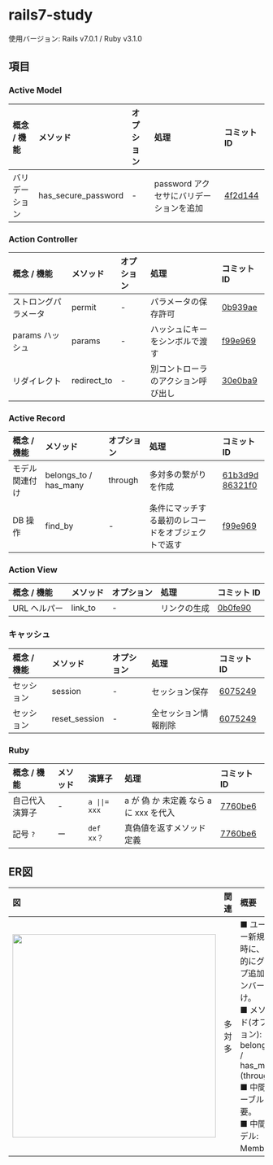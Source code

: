 # rails7-study

使用バージョン: Rails v7.0.1 / Ruby v3.1.0

## 項目

### Active Model

| 概念 / 機能 | メソッド | オプション | 処理 | コミット ID |
| :--- | :--- | :--- | :--- | :--- |
| バリデーション | has_secure_password | - | password アクセサにバリデーションを追加 | [4f2d144](https://github.com/okapie/rails7-study/commit/4f2d144b549f4eb01d4f2868c64d39b25feedc67) |

### Action Controller

| 概念 / 機能 | メソッド | オプション | 処理 | コミット ID |
| :--- | :--- | :--- | :--- | :--- |
| ストロングパラメータ | permit | - | パラメータの保存許可 | [0b939ae](https://github.com/okapie/rails7-study/commit/0b939aef69301113dff45ab449d5f04c22499fc4) |
| params ハッシュ | params | - | ハッシュにキーをシンボルで渡す | [f99e969](https://github.com/okapie/rails7-study/commit/f99e969fba9560979cb95cf9bb6f0414a8bee993) |
| リダイレクト | redirect_to | - | 別コントローラのアクション呼び出し | [30e0ba9](https://github.com/okapie/rails7-study/commit/30e0ba9fedd4fac8431394a1467470f083433b45) |

### Active Record

| 概念 / 機能 | メソッド | オプション | 処理 | コミット ID |
| :--- | :--- | :--- | :--- | :--- |
| モデル関連付け | belongs_to / has_many | through | 多対多の繋がりを作成 | [61b3d9d](https://github.com/okapie/rails7-study/commit/61b3d9da59fa46e3421906f72bc71c284341b5f3#diff-fb2a3a4e218b1d05192e06b738333f417713d79e0ef42c90e765d9fd946f08a3R2-R3)<br />[86321f0](https://github.com/okapie/rails7-study/commit/86321f0c60fac1dd5a6ada3a7cec01321207d054) |
| DB 操作 | find_by | - | 条件にマッチする最初のレコードをオブジェクトで返す | [f99e969](https://github.com/okapie/rails7-study/commit/f99e969fba9560979cb95cf9bb6f0414a8bee993) |

### Action View

| 概念 / 機能 | メソッド | オプション | 処理 | コミット ID |
| :--- | :--- | :--- | :--- | :--- |
| URL ヘルパー | link_to | - | リンクの生成 | [0b0fe90](https://github.com/okapie/rails7-study/commit/0b0fe900f50749792d6125ab3e4a7ce80b6840a7) |

### キャッシュ

| 概念 / 機能 | メソッド | オプション | 処理 | コミット ID |
| :--- | :--- | :--- | :--- | :--- |
| セッション | session | - | セッション保存 | [6075249](https://github.com/okapie/rails7-study/commit/6075249e9fe33758127ff1ac660aec70d3d6d0cc) |
| セッション | reset_session | - | 全セッション情報削除 | [6075249](https://github.com/okapie/rails7-study/commit/6075249e9fe33758127ff1ac660aec70d3d6d0cc) |

### Ruby

| 概念 / 機能 | メソッド | 演算子 | 処理 | コミット ID |
| :--- | :--- | :--- | :--- | :--- |
| 自己代入演算子 | - | ```a \|\|= xxx``` | a が 偽 か 未定義 なら a に xxx を代入 | [7760be6](https://github.com/okapie/rails7-study/commit/7760be625afdf74f23e9f23d427b3d6cefd56619) |
| 記号 ```?``` | ー | ```def xx？``` | 真偽値を返すメソッド定義 | [7760be6](https://github.com/okapie/rails7-study/commit/7760be625afdf74f23e9f23d427b3d6cefd56619) |

## ER図

| 図 | 関連 | 概要 | コミット ID |
| :--- | :--- | :--- | :--- |
| <img src="https://user-images.githubusercontent.com/5210367/153735726-9cb24520-d6bf-41f5-ae8c-1d4307445cc6.png" width="400"> | 多対多<img width="100"> | ■ ユーザー新規登録時に、自動的にグループ追加とメンバー紐付け。<br />■ メソッド(オプション): belongs_to / has_many (through)<br />■ 中間テーブル: 不要。<br />■ 中間モデル: Member。 | [61b3d9d](https://github.com/okapie/rails7-study/commit/61b3d9da59fa46e3421906f72bc71c284341b5f3#diff-fb2a3a4e218b1d05192e06b738333f417713d79e0ef42c90e765d9fd946f08a3R2-R3)<br />[86321f0](https://github.com/okapie/rails7-study/commit/86321f0c60fac1dd5a6ada3a7cec01321207d054)<br />[1afe281](https://github.com/okapie/rails7-study/commit/1afe281c36cd20a3eca11a4c233de9c3ad783b76)<br />[61b3d9d](https://github.com/okapie/rails7-study/commit/61b3d9da59fa46e3421906f72bc71c284341b5f3)<br />[4f038f4](https://github.com/okapie/rails7-study/commit/4f038f41db3199ee010dbffae8730ccca2ea913c) |